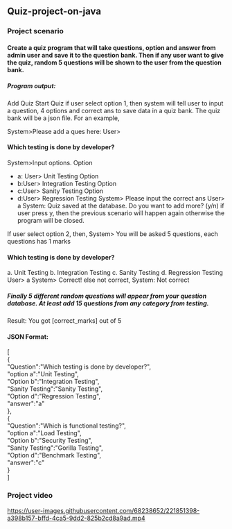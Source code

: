 ## Quiz-project-on-java


### Project scenario
#### Create a quiz program that will take questions, option and answer from admin user and save it to the question bank. Then if any user want to give the quiz, random 5 questions will be shown to the user from the question bank.

##### Program output:

Add Quiz
Start Quiz
if user select option 1, then system will tell user to input a question, 4 options and correct ans to save data in a quiz bank. The quiz bank will be a json file. For an example,

System>Please add a ques here: User>
#### Which testing is done by developer?
System>Input options. Option 
- a: User> Unit Testing Option 
- b:User> Integration Testing Option 
- c:User> Sanity Testing Option 
- d:User> Regression Testing System> Please input the correct ans User> a System: Quiz saved at the database. Do you want to add more? (y/n)
if user press y, then the previous scenario will happen again otherwise the program will be closed.

If user select option 2, then,
System> You will be asked 5 questions, each questions has 1 marks

#### Which testing is done by developer? 
a. Unit Testing
b. Integration Testing
c. Sanity Testing
d. Regression Testing
User> a
System> Correct!
else not correct,
System: Not correct
##### Finally 5 different random questions will appear from your question database. At least add 15 questions from any category from testing.
Result: You got [correct_marks] out of 5

#### JSON Format:
[ <br>
{ <br>
"Question":"Which testing is done by developer?", <br>
"option a":"Unit Testing", <br>
"Option b":"Integration Testing", <br>
"Sanity Testing":"Sanity Testing", <br>
"Option d":"Regression Testing",<br>
"answer":"a"<br>
},<br>
{<br>
"Question":"Which is functional testing?", <br>
"option a":"Load Testing",<br>
"Option b":"Security Testing", <br>
"Sanity Testing":"Gorilla Testing", <br>
"Option d":"Benchmark Testing", <br>
"answer":"c" <br>
}<br>
]

### Project video



https://user-images.githubusercontent.com/68238652/221851398-a398b157-bffd-4ca5-9dd2-825b2cd8a9ad.mp4


